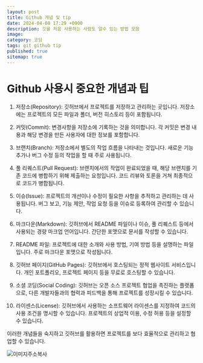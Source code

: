 ```yaml
---
layout: post
title: Github 개념 및 tip 
date: 2024-04-08 17:29 +0900
description: 깃을 처음 사용하는 사람도 알수 있는 방법 모음
image: 
category: 코딩
tags: git github tip
published: true
sitemap: true
---
```


# Github 사용시 중요한 개념과 팁

1. 저장소(Repository): 깃허브에서 프로젝트를 저장하고 관리하는 곳입니다. 저장소에는 프로젝트의 모든 파일과 폴더, 버전 히스토리 등이 포함됩니다.

2. 커밋(Commit): 변경사항을 저장소에 기록하는 것을 의미합니다. 각 커밋은 변경 내용과 해당 변경을 만든 사용자에 대한 정보를 포함합니다.

3. 브랜치(Branch): 저장소에서 별도의 작업 흐름을 나타내는 것입니다. 새로운 기능 추가나 버그 수정 등의 작업을 할 때 주로 사용됩니다.

4. 풀 리퀘스트(Pull Request): 브랜치에서의 작업이 완료되었을 때, 해당 브랜치를 기존 코드에 병합하기 위해 제출하는 요청입니다. 코드 리뷰와 토론을 거쳐 최종적으로 코드가 병합됩니다.

5. 이슈(Issue): 프로젝트의 개선이나 수정이 필요한 사항을 추적하고 관리하는 데 사용됩니다. 버그 보고, 기능 제안, 작업 요청 등을 이슈로 등록하여 관리할 수 있습니다.

6. 마크다운(Markdown): 깃허브에서 README 파일이나 이슈, 풀 리퀘스트 등에서 사용되는 경량 마크업 언어입니다. 간단한 포맷으로 문서를 작성할 수 있습니다.

7. README 파일: 프로젝트에 대한 소개와 사용 방법, 기여 방법 등을 설명하는 파일입니다. 주로 마크다운 포맷으로 작성됩니다.

8. 깃허브 페이지(GitHub Pages): 깃허브에서 호스팅되는 정적 웹사이트 서비스입니다. 개인 포트폴리오, 프로젝트 페이지 등을 무료로 호스팅할 수 있습니다.

9. 소셜 코딩(Social Coding): 깃허브는 오픈 소스 프로젝트 협업을 촉진하는 플랫폼으로, 다른 개발자들과의 협력과 피드백을 통해 프로젝트를 성장시킬 수 있습니다.

10. 라이센스(License): 깃허브에서 사용하는 소프트웨어 라이센스를 지정하여 코드의 사용 조건을 명시할 수 있습니다. 프로젝트의 상업적 이용, 수정 허용 등을 설정할 수 있습니다.

이러한 개념들을 숙지하고 깃허브를 활용하면 프로젝트를 보다 효율적으로 관리하고 협업할 수 있습니다.

![이미지주소복사](https://github.com/webweaver420/webweaver420.github.io/assets/166381564/a9fe0077-a31d-4e9a-8870-f6e8b93bea76)
